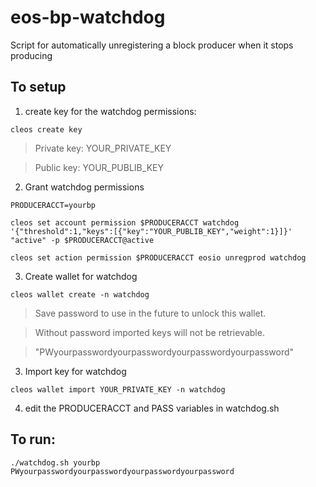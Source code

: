 # eos-bp-watchdog
Script for automatically unregistering a block producer when it stops producing


## To setup
1. create key for the watchdog permissions:

```
cleos create key
```


> Private key: YOUR_PRIVATE_KEY

> Public key: YOUR_PUBLIB_KEY

2. Grant watchdog permissions
  
```
PRODUCERACCT=yourbp

cleos set account permission $PRODUCERACCT watchdog '{"threshold":1,"keys":[{"key":"YOUR_PUBLIB_KEY","weight":1}]}' "active" -p $PRODUCERACCT@active

cleos set action permission $PRODUCERACCT eosio unregprod watchdog

```

3. Create wallet for watchdog

```
cleos wallet create -n watchdog
```

> Save password to use in the future to unlock this wallet.

> Without password imported keys will not be retrievable.

> "PWyourpasswordyourpasswordyourpasswordyourpassword"

3. Import key for watchdog

```
cleos wallet import YOUR_PRIVATE_KEY -n watchdog
```
4. edit the PRODUCERACCT and PASS variables in watchdog.sh
## To run:

```
./watchdog.sh yourbp PWyourpasswordyourpasswordyourpasswordyourpassword
```
